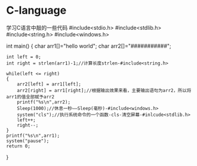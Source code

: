 # C-language
学习C语言中敲的一些代码
#include<stdio.h>
#include<stdlib.h>
#include<string.h>
#include<windows.h>

int main()
{
    char arr1[]="hello world";
    char arr2[]="###########";

    int left = 0;
    int right = strlen(arr1)-1;//计算长度strlen-#include<string.h>

    while(left <= right)
    {
        arr2[left] = arr1[left];
        arr2[right] = arr1[right];//根据输出效果来看，主要输出语句为arr2，所以将arr1的值全部赋予arr2
        printf("%s\n",arr2);
        Sleep(1000);//休息一秒——Sleep(毫秒)-#include<windows.h>
        system("cls");//执行系统命令的一个函数-cls-清空屏幕-#inlcude<stdlib.h>
        left++;
        right--;
    }
    printf("%s\n",arr1);
    system("pause");
    return 0;
}
